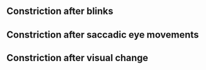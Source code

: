## Constriction after blinks

## Constriction after saccadic eye movements

## Constriction after visual change
